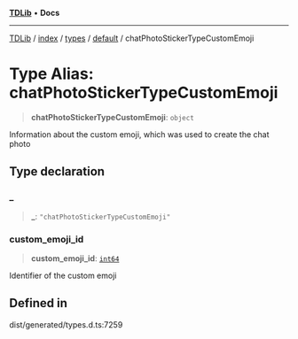 [**TDLib**](../../../../../../README.md) • **Docs**

***

[TDLib](../../../../../../modules.md) / [index](../../../../../README.md) / [types](../../../README.md) / [default](../README.md) / chatPhotoStickerTypeCustomEmoji

# Type Alias: chatPhotoStickerTypeCustomEmoji

> **chatPhotoStickerTypeCustomEmoji**: `object`

Information about the custom emoji, which was used to create the chat photo

## Type declaration

### \_

> **\_**: `"chatPhotoStickerTypeCustomEmoji"`

### custom\_emoji\_id

> **custom\_emoji\_id**: [`int64`](int64-1.md)

Identifier of the custom emoji

## Defined in

dist/generated/types.d.ts:7259
